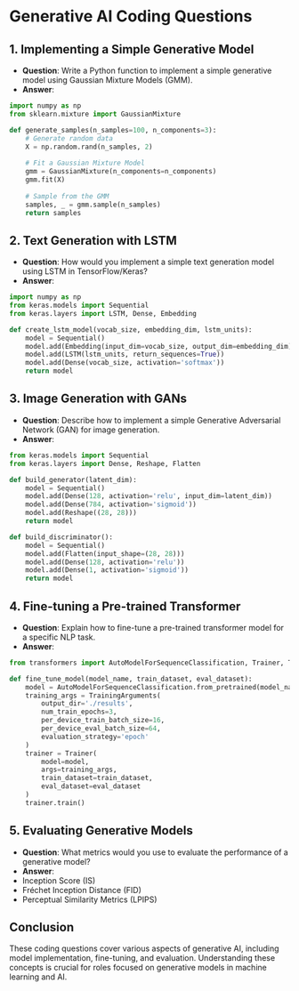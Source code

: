 # Generative AI Coding Questions

## 1. Implementing a Simple Generative Model
- **Question**: Write a Python function to implement a simple generative model using Gaussian Mixture Models (GMM).
- **Answer**:
```python
import numpy as np
from sklearn.mixture import GaussianMixture

def generate_samples(n_samples=100, n_components=3):
    # Generate random data
    X = np.random.rand(n_samples, 2)
    
    # Fit a Gaussian Mixture Model
    gmm = GaussianMixture(n_components=n_components)
    gmm.fit(X)
    
    # Sample from the GMM
    samples, _ = gmm.sample(n_samples)
    return samples
```

## 2. Text Generation with LSTM
- **Question**: How would you implement a simple text generation model using LSTM in TensorFlow/Keras?
- **Answer**:
```python
import numpy as np
from keras.models import Sequential
from keras.layers import LSTM, Dense, Embedding

def create_lstm_model(vocab_size, embedding_dim, lstm_units):
    model = Sequential()
    model.add(Embedding(input_dim=vocab_size, output_dim=embedding_dim))
    model.add(LSTM(lstm_units, return_sequences=True))
    model.add(Dense(vocab_size, activation='softmax'))
    return model
```

## 3. Image Generation with GANs
- **Question**: Describe how to implement a simple Generative Adversarial Network (GAN) for image generation.
- **Answer**:
```python
from keras.models import Sequential
from keras.layers import Dense, Reshape, Flatten

def build_generator(latent_dim):
    model = Sequential()
    model.add(Dense(128, activation='relu', input_dim=latent_dim))
    model.add(Dense(784, activation='sigmoid'))
    model.add(Reshape((28, 28)))
    return model

def build_discriminator():
    model = Sequential()
    model.add(Flatten(input_shape=(28, 28)))
    model.add(Dense(128, activation='relu'))
    model.add(Dense(1, activation='sigmoid'))
    return model
```

## 4. Fine-tuning a Pre-trained Transformer
- **Question**: Explain how to fine-tune a pre-trained transformer model for a specific NLP task.
- **Answer**:
```python
from transformers import AutoModelForSequenceClassification, Trainer, TrainingArguments

def fine_tune_model(model_name, train_dataset, eval_dataset):
    model = AutoModelForSequenceClassification.from_pretrained(model_name)
    training_args = TrainingArguments(
        output_dir='./results',
        num_train_epochs=3,
        per_device_train_batch_size=16,
        per_device_eval_batch_size=64,
        evaluation_strategy='epoch'
    )
    trainer = Trainer(
        model=model,
        args=training_args,
        train_dataset=train_dataset,
        eval_dataset=eval_dataset
    )
    trainer.train()
```

## 5. Evaluating Generative Models
- **Question**: What metrics would you use to evaluate the performance of a generative model?
- **Answer**:
- Inception Score (IS)
- Fréchet Inception Distance (FID)
- Perceptual Similarity Metrics (LPIPS)

## Conclusion
These coding questions cover various aspects of generative AI, including model implementation, fine-tuning, and evaluation. Understanding these concepts is crucial for roles focused on generative models in machine learning and AI.